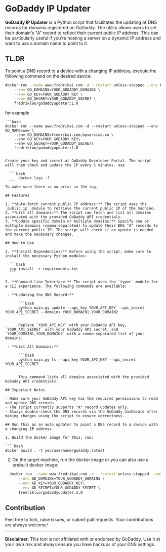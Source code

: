 # GoDaddy IP Updater

**GoDaddy IP Updater** is a Python script that facilitates the updating of DNS records for domains registered on GoDaddy. The utility allows users to set their domain's "A" record to reflect their current public IP address. This can be particularly useful if you're hosting a server on a dynamic IP address and want to use a domain name to point to it. 

## TL.DR

To point a DNS record to a device with a changing IP address, execute the following command on the desired device:

```bash
docker run --name www.fredrikai.com -d --restart unless-stopped --env GD_NAME=YOUR_GODADDY_NAME \
    --env GD_DOMAINS=YOUR_GODADDY_DOMAINS \
    --env GD_KEY=YOUR_GODADDY_KEY \
    --env GD_SECRET=YOUR_GODADDY_SECRET \
    fredrikluo/godaddyupdater:1.0
```

for example

    ```bash
    docker run --name www.fredrikai.com -d --restart unless-stopped --env GD_NAME=www \
        --env GD_DOMAINS=fredrikai.com,bpservice.co \
        --env GD_KEY=YOUR_GODADDY_KEY\
        --env GD_SECRET=YOUR_GODADDY_SECRET\
        fredrikluo/godaddyupdater:1.0
  ```

Create your key and secret at GoDaddy Developer Portal. The script will then check and update the IP every 5 minutes. use 

    ```bash
        docker logs -f
    ```
To make sure there is no error in the log.

## Features

1. **Auto-fetch current public IP address:** The script uses the `public_ip` module to retrieve the current public IP of the machine.
2. **List all domains:** The script can fetch and list all domains associated with the provided GoDaddy API credentials.
3. **Update specific domain or multiple domains:** Specify one or multiple domains (comma-separated) to update their DNS "A" records to the current public IP. The script will check if an update is needed and make the necessary changes.

## How to Use

1. **Install Dependencies:** Before using the script, make sure to install the necessary Python modules:

    ```bash
    pip install -r requirements.txt
    ```

2. **Command-line Interface:** The script uses the `typer` module for a CLI experience. The following commands are available:

   - **Updating the DNS Record:**

        ```bash
        python main.py update --api_key YOUR_API_KEY --api_secret YOUR_API_SECRET --domains YOUR_DOMAIN1,YOUR_DOMAIN2
        ```

        Replace `YOUR_API_KEY` with your GoDaddy API key, `YOUR_API_SECRET` with your GoDaddy API secret, and `YOUR_DOMAIN1,YOUR_DOMAIN2` with a comma-separated list of your domains.

   - **List All Domains:**

        ```bash
        python main.py ls --api_key YOUR_API_KEY --api_secret YOUR_API_SECRET
        ```

        This command lists all domains associated with the provided GoDaddy API credentials.

## Important Notes

- Make sure your GoDaddy API key has the required permissions to read and update DNS records.
- The script currently supports "A" record updates only.
- Always double-check the DNS records via the GoDaddy dashboard after making changes using the script to ensure correctness.

## Run this as an auto updater to point a DNS record to a device with a changing IP address

1. Build the docker image for this, run:

  ``` bash
  docker build . -t yourusername/godaddy:latest
  ```

2. On the target machine, run the docker image or you can also use a prebuilt docker image:

  ``` bash
    docker run --name www.fredrikai.com -d --restart unless-stopped --env GD_NAME=YOUR_GODADDY_NAME \
        --env GD_DOMAINS=YOUR_GODADDY_DOMAINS \
        --env GD_KEY=YOUR_GODADDY_KEY\
        --env GD_SECRET=YOUR_GODADDY_SECRET \
        fredrikluo/godaddyupdater:1.0
  ```

## Contribution

Feel free to fork, raise issues, or submit pull requests. Your contributions are always welcome!

---

**Disclaimer**: This tool is not affiliated with or endorsed by GoDaddy. Use it at your own risk and always ensure you have backups of your DNS settings.

